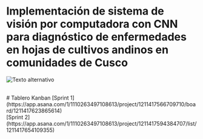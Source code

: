# Implementación de sistema de visión por computadora con CNN para diagnóstico de enfermedades en hojas de cultivos andinos en comunidades de Cusco
![Texto alternativo](https://img.freepik.com/premium-photo/robot-hand-holding-small-plants-with-environment-icon_296091-7706.jpg)

<br>
# Tablero Kanban
[Sprint 1](https://app.asana.com/1/1110263497108613/project/1211417566709710/board/1211417623865614)
<br>
[Sprint 2](https://app.asana.com/1/1110263497108613/project/1211417594384707/list/1211417654109355)





